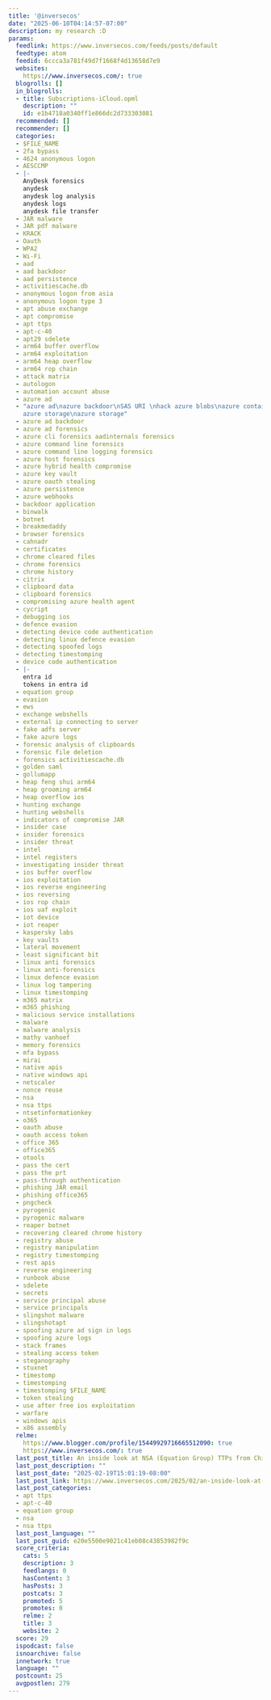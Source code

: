 ```yaml
---
title: '@inversecos'
date: "2025-06-10T04:14:57-07:00"
description: my research :D
params:
  feedlink: https://www.inversecos.com/feeds/posts/default
  feedtype: atom
  feedid: 6ccca3a781f49d7f1668f4d13658d7e9
  websites:
    https://www.inversecos.com/: true
  blogrolls: []
  in_blogrolls:
  - title: Subscriptions-iCloud.opml
    description: ""
    id: e1b4718a0340ff1e866dc2d733303081
  recommended: []
  recommender: []
  categories:
  - $FILE_NAME
  - 2fa bypass
  - 4624 anonymous logon
  - AESCCMP
  - |-
    AnyDesk forensics
    anydesk
    anydesk log analysis
    anydesk logs
    anydesk file transfer
  - JAR malware
  - JAR pdf malware
  - KRACK
  - Oauth
  - WPA2
  - Wi-Fi
  - aad
  - aad backdoor
  - aad persistence
  - activitiescache.db
  - anonymous logon from asia
  - anonymous logon type 3
  - apt abuse exchange
  - apt compromise
  - apt ttps
  - apt-c-40
  - apt29 sdelete
  - arm64 buffer overflow
  - arm64 exploitation
  - arm64 heap overflow
  - arm64 rop chain
  - attack matrix
  - autologon
  - automation account abuse
  - azure ad
  - "azure ad\nazure backdoor\nSAS URI \nhack azure blobs\nazure containers\ndetecting
    azure storage\nazure storage"
  - azure ad backdoor
  - azure ad forensics
  - azure cli forensics aadinternals forensics
  - azure command line forensics
  - azure command line logging forensics
  - azure host forensics
  - azure hybrid health compromise
  - azure key vault
  - azure oauth stealing
  - azure persistence
  - azure webhooks
  - backdoor application
  - binwalk
  - botnet
  - breakmedaddy
  - browser forensics
  - cahnadr
  - certificates
  - chrome cleared files
  - chrome forensics
  - chrome history
  - citrix
  - clipboard data
  - clipboard forensics
  - compromising azure health agent
  - cycript
  - debugging ios
  - defence evasion
  - detecting device code authentication
  - detecting linux defence evasion
  - detecting spoofed logs
  - detecting timestomping
  - device code authentication
  - |-
    entra id
    tokens in entra id
  - equation group
  - evasion
  - ews
  - exchange webshells
  - external ip connecting to server
  - fake adfs server
  - fake azure logs
  - forensic analysis of clipboards
  - forensic file deletion
  - forensics activitiescache.db
  - golden saml
  - gollumapp
  - heap feng shui arm64
  - heap grooming arm64
  - heap overflow ios
  - hunting exchange
  - hunting webshells
  - indicators of compromise JAR
  - insider case
  - insider forensics
  - insider threat
  - intel
  - intel registers
  - investigating insider threat
  - ios buffer overflow
  - ios exploitation
  - ios reverse engineering
  - ios reversing
  - ios rop chain
  - ios uaf exploit
  - iot device
  - iot reaper
  - kaspersky labs
  - key vaults
  - lateral movement
  - least significant bit
  - linux anti forensics
  - linux anti-forensics
  - linux defence evasion
  - linux log tampering
  - linux timestomping
  - m365 matrix
  - m365 phishing
  - malicious service installations
  - malware
  - malware analysis
  - mathy vanhoef
  - memory forensics
  - mfa bypass
  - mirai
  - native apis
  - native windows api
  - netscaler
  - nonce reuse
  - nsa
  - nsa ttps
  - ntsetinformationkey
  - o365
  - oauth abuse
  - oauth access token
  - office 365
  - office365
  - otools
  - pass the cert
  - pass the prt
  - pass-through authentication
  - phishing JAR email
  - phishing office365
  - pngcheck
  - pyrogenic
  - pyrogenic malware
  - reaper botnet
  - recovering cleared chrome history
  - registry abuse
  - registry manipulation
  - registry timestomping
  - rest apis
  - reverse engineering
  - runbook abuse
  - sdelete
  - secrets
  - service principal abuse
  - service principals
  - slingshot malware
  - slingshotapt
  - spoofing azure ad sign in logs
  - spoofing azure logs
  - stack frames
  - stealing access token
  - steganography
  - stuxnet
  - timestomp
  - timestomping
  - timestomping $FILE_NAME
  - token stealing
  - use after free ios exploitation
  - warfare
  - windows apis
  - x86 assembly
  relme:
    https://www.blogger.com/profile/15449929716665512090: true
    https://www.inversecos.com/: true
  last_post_title: An inside look at NSA (Equation Group) TTPs from China’s lense
  last_post_description: ""
  last_post_date: "2025-02-19T15:01:19-08:00"
  last_post_link: https://www.inversecos.com/2025/02/an-inside-look-at-nsa-equation-group.html
  last_post_categories:
  - apt ttps
  - apt-c-40
  - equation group
  - nsa
  - nsa ttps
  last_post_language: ""
  last_post_guid: e20e5500e9021c41eb08c43853982f9c
  score_criteria:
    cats: 5
    description: 3
    feedlangs: 0
    hasContent: 3
    hasPosts: 3
    postcats: 3
    promoted: 5
    promotes: 0
    relme: 2
    title: 3
    website: 2
  score: 29
  ispodcast: false
  isnoarchive: false
  innetwork: true
  language: ""
  postcount: 25
  avgpostlen: 279
---
```

